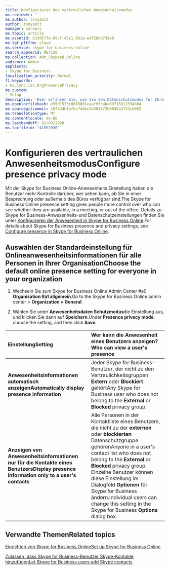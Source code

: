 ```yaml
---
title: Konfigurieren des vertraulichen Anwesenheitsmodus
ms.reviewer: ''
ms.author: tonysmit
author: tonysmit
manager: serdars
ms.topic: article
ms.assetid: b33d57fe-b9cf-43c1-961a-edf28db738e8
ms.tgt.pltfrm: cloud
ms.service: skype-for-business-online
search.appverid: MET150
ms.collection: Adm_Skype4B_Online
audience: Admin
appliesto:
- Skype for Business
localization_priority: Normal
f1.keywords:
- ms.lync.lac.OrgPresencePrivacy
ms.custom:
- Setup
description: 'Hier erfahren Sie, wie Sie den Datenschutzmodus für Ihre Benutzer einrichten, damit Sie besser steuern können, wie Personen Ihre Verfügbarkeit sehen. '
ms.openlocfilehash: e55d1533c8889801eaaf9fc4ba09716b12334b04
ms.sourcegitcommit: 19f534bfafbc74dbc2d381672b0650a3733cb982
ms.translationtype: MT
ms.contentlocale: de-DE
ms.lasthandoff: 02/03/2020
ms.locfileid: "41692930"
---
```

# <a name="configure-presence-privacy-mode"></a><span data-ttu-id="eb0c5-103">Konfigurieren des vertraulichen Anwesenheitsmodus</span><span class="sxs-lookup"><span data-stu-id="eb0c5-103">Configure presence privacy mode</span></span>

<span data-ttu-id="eb0c5-104">Mit der Skype for Business Online-Anwesenheits Einstellung haben die Benutzer mehr Kontrolle darüber, wer sehen kann, ob Sie in einer Besprechung oder außerhalb des Büros verfügbar sind.</span><span class="sxs-lookup"><span data-stu-id="eb0c5-104">The Skype for Business Online presence setting gives people more control over who can see whether they are available, in a meeting, or out of the office.</span></span> <span data-ttu-id="eb0c5-105">Details zu Skype for Business-Anwesenheits-und Datenschutzeinstellungen finden Sie unter [Konfigurieren der Anwesenheit in Skype for Business Online](configure-presence-in-skype-for-business-online.md).</span><span class="sxs-lookup"><span data-stu-id="eb0c5-105">For details about Skype for Business presence and privacy settings, see [Configure presence in Skype for Business Online](configure-presence-in-skype-for-business-online.md).</span></span> 
  
## <a name="choose-the-default-online-presence-setting-for-everyone-in-your-organization"></a><span data-ttu-id="eb0c5-106">Auswählen der Standardeinstellung für Onlineanwesenheitsinformationen für alle Personen in Ihrer Organisation</span><span class="sxs-lookup"><span data-stu-id="eb0c5-106">Choose the default online presence setting for everyone in your organization</span></span>
<span data-ttu-id="eb0c5-107"><a name="__top"> </a></span><span class="sxs-lookup"><span data-stu-id="eb0c5-107"><a name="__top"> </a></span></span>

1. <span data-ttu-id="eb0c5-108">Wechseln Sie zum Skype for Business Online Admin Center #a0 **Organisation #a1 allgemein**.</span><span class="sxs-lookup"><span data-stu-id="eb0c5-108">Go to the Skype for Business Online admin center > **Organization > General**.</span></span>
    
2. <span data-ttu-id="eb0c5-109">Wählen Sie unter **Anwesenheitsdaten Schutzmodus**die Einstellung aus, und klicken Sie dann auf **Speichern**.</span><span class="sxs-lookup"><span data-stu-id="eb0c5-109">Under **Presence privacy mode**, choose the setting, and then click **Save**.</span></span>
    
|<span data-ttu-id="eb0c5-110">**Einstellung**</span><span class="sxs-lookup"><span data-stu-id="eb0c5-110">**Setting**</span></span>|<span data-ttu-id="eb0c5-111">**Wer kann die Anwesenheit eines Benutzers anzeigen?**</span><span class="sxs-lookup"><span data-stu-id="eb0c5-111">**Who can view a user's presence**</span></span>|
|:-----|:-----|
|<span data-ttu-id="eb0c5-112">**Anwesenheitsinformationen automatisch anzeigen**</span><span class="sxs-lookup"><span data-stu-id="eb0c5-112">**Automatically display presence information**</span></span> <br/> |<span data-ttu-id="eb0c5-113">Jeder Skype for Business-Benutzer, der nicht zu den Vertraulichkeitsgruppen **Extern** oder **Blockiert** gehört</span><span class="sxs-lookup"><span data-stu-id="eb0c5-113">Any Skype for Business user who does not belong to the **External** or **Blocked** privacy group.</span></span> <br/> |
|<span data-ttu-id="eb0c5-114">**Anzeigen von Anwesenheitsinformationen nur für die Kontakte eines Benutzers**</span><span class="sxs-lookup"><span data-stu-id="eb0c5-114">**Display presence information only to a user's contacts**</span></span> <br/> |<span data-ttu-id="eb0c5-115">Alle Personen in der Kontaktliste eines Benutzers, die nicht zu der **externen** oder **blockierten** Datenschutzgruppe gehören</span><span class="sxs-lookup"><span data-stu-id="eb0c5-115">Anyone in a user's contact list who does not belong to the **External** or **Blocked** privacy group.</span></span> <br/> <span data-ttu-id="eb0c5-116">Einzelne Benutzer können diese Einstellung im Dialogfeld **Optionen** für Skype for Business ändern.</span><span class="sxs-lookup"><span data-stu-id="eb0c5-116">Individual users can change this setting in the Skype for Business **Options** dialog box.</span></span> <br/> |
   
## <a name="related-topics"></a><span data-ttu-id="eb0c5-117">Verwandte Themen</span><span class="sxs-lookup"><span data-stu-id="eb0c5-117">Related topics</span></span>
[<span data-ttu-id="eb0c5-118">Einrichten von Skype for Business Online</span><span class="sxs-lookup"><span data-stu-id="eb0c5-118">Set up Skype for Business Online</span></span>](set-up-skype-for-business-online.md)

[<span data-ttu-id="eb0c5-119">Zulassen, dass Skype for Business-Benutzer Skype-Kontakte hinzufügen</span><span class="sxs-lookup"><span data-stu-id="eb0c5-119">Let Skype for Business users add Skype contacts</span></span>](let-skype-for-business-users-add-skype-contacts.md)

  
 
